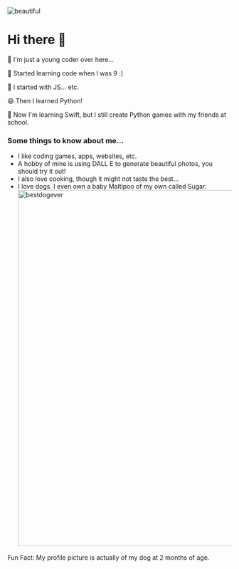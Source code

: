 
![beautiful](https://github.com/Crystal8029/Crystal8029/assets/86389201/a942a74f-ed9a-4703-8bbc-a0dca5849a87)

# Hi there 👋

<!--
**Crystal8029/Crystal8029** is a ✨ _special_ ✨ repository because its `README.md` (this file) appears on your GitHub profile.

Here are some ideas to get you started:

- 🔭 I’m currently working on ...
- 🌱 I’m currently learning ...
- 👯 I’m looking to collaborate on ...
- 🤔 I’m looking for help with ...
- 💬 Ask me about ...
- 📫 How to reach me: ...
- 😄 Pronouns: ...
- ⚡ Fun fact: ...
-->

🌱 I'm just a young coder over here... 

🤔 Started learning code when I was 9 :)

💬 I started with JS... etc.

😄 Then I learned Python! 

🔭 Now I'm learning Swift, but I still create Python games with my friends at school.

### Some things to know about me...

* I like coding games, apps, websites, etc. 
* A hobby of mine is using DALL E to generate beautiful photos, you should try it out!
* I also love cooking, though it might not taste the best...
* I love dogs. I even own a baby Maltipoo of my own called Sugar. <img width="800" alt="bestdogever" src="https://github.com/Crystal8029/Crystal8029/assets/86389201/2ce921e3-bd2e-4cda-b66a-e8b0c50a2b8f">

Fun Fact: My profile picture is actually of my dog at 2 months of age.  
